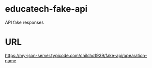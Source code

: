 # educatech-fake-api
API fake responses

# URL
https://my-json-server.typicode.com/chilcho1939/fake-api/opearation-name

